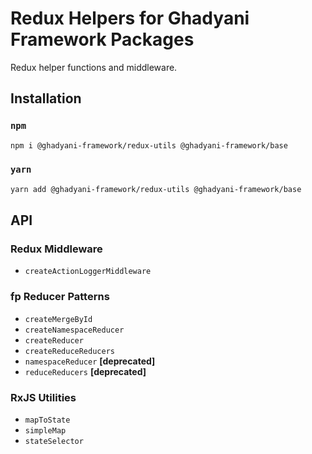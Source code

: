 # Redux Helpers for Ghadyani Framework Packages
Redux helper functions and middleware.

## Installation

### `npm`
```sh
npm i @ghadyani-framework/redux-utils @ghadyani-framework/base
```

### `yarn`
```sh
yarn add @ghadyani-framework/redux-utils @ghadyani-framework/base
```

## API

### Redux Middleware
- `createActionLoggerMiddleware`

### fp Reducer Patterns
- `createMergeById`
- `createNamespaceReducer`
- `createReducer`
- `createReduceReducers`
- `namespaceReducer` **[deprecated]**
- `reduceReducers` **[deprecated]**

### RxJS Utilities
- `mapToState`
- `simpleMap`
- `stateSelector`
